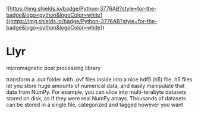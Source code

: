 ![https://img.shields.io/badge/Python-3776AB?style=for-the-badge&logo=python&logoColor=white]({https://img.shields.io/badge/Python-3776AB?style=for-the-badge&logo=python&logoColor=white})

# Llyr

micromagnetic post processing library

transform a .out folder with .ovf files inside into a nice hdf5 (h5) file. h5 files let you store huge amounts of numerical data, and easily manipulate that data from NumPy. For example, you can slice into multi-terabyte datasets stored on disk, as if they were real NumPy arrays. Thousands of datasets can be stored in a single file, categorized and tagged however you want
